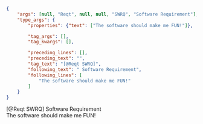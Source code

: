 ```json
{
    "args": [null, "Reqt", null, null, "SWRQ", "Software Requirement"],
    "type_args": {
        "properties": {"text": ["The software should make me FUN!"]},

        "tag_args": [],
        "tag_kwargs": [],

        "preceding_lines": [],
        "preceding_text": "",
        "tag_text": "[@Reqt SWRQ]",
        "following_text": " Software Requirement",
        "following_lines": [
            "The software should make me FUN!"
        ]
    }
}
```

[@Reqt SWRQ] Software Requirement \
The software should make me FUN!
